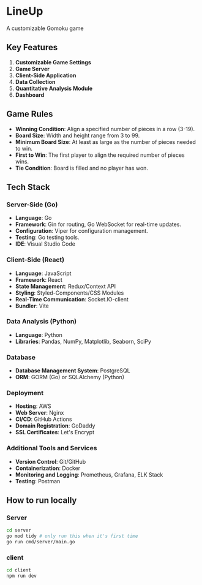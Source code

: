 # LineUp
A customizable Gomoku game  

## Key Features

1.  **Customizable Game Settings**
2.  **Game Server**
3.  **Client-Side Application**
4.  **Data Collection**
5.  **Quantitative Analysis Module**
6.  **Dashboard**

## Game Rules

-   **Winning Condition**: Align a specified number of pieces in a row (3-19).
-   **Board Size**: Width and height range from 3 to 99.
-   **Minimum Board Size**: At least as large as the number of pieces needed to win.
-   **First to Win**: The first player to align the required number of pieces wins.
-   **Tie Condition**: Board is filled and no player has won.

## Tech Stack

### Server-Side (Go)

-   **Language**: Go
-   **Framework**: Gin for routing, Go WebSocket for real-time updates.
-   **Configuration**: Viper for configuration management.
-   **Testing**: Go testing tools.
-   **IDE**: Visual Studio Code

### Client-Side (React)

-   **Language**: JavaScript
-   **Framework**: React
-   **State Management**: Redux/Context API
-   **Styling**: Styled-Components/CSS Modules
-   **Real-Time Communication**: Socket.IO-client
-   **Bundler**: Vite

### Data Analysis (Python)

-   **Language**: Python
-   **Libraries**: Pandas, NumPy, Matplotlib, Seaborn, SciPy

### Database

-   **Database Management System**: PostgreSQL
-   **ORM**: GORM (Go) or SQLAlchemy (Python)

### Deployment

-   **Hosting**: AWS
-   **Web Server**: Nginx
-   **CI/CD**: GitHub Actions
-   **Domain Registration**: GoDaddy
-   **SSL Certificates**: Let's Encrypt

### Additional Tools and Services

-   **Version Control**: Git/GitHub
-   **Containerization**: Docker
-   **Monitoring and Logging**: Prometheus, Grafana, ELK Stack
-   **Testing**: Postman

## How to run locally
### Server
```bash
cd server
go mod tidy # only run this when it's first time
go run cmd/server/main.go
```

### client
```bash
cd client
npm run dev
```